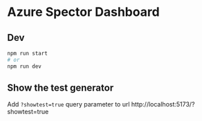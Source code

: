 # Azure Spector Dashboard

## Dev

```bash
npm run start
# or
npm run dev
```

## Show the test generator

Add `?showtest=true` query parameter to url http://localhost:5173/?showtest=true
